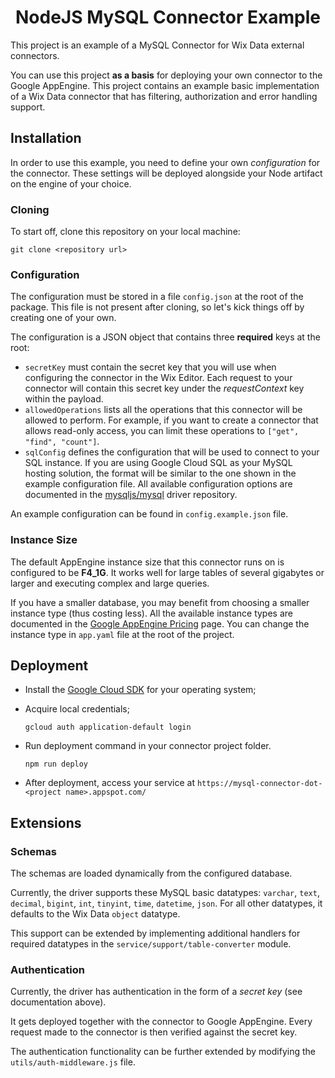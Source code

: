 <h1 align="center">
  NodeJS MySQL Connector Example
</h1>

This project is an example of a MySQL Connector for Wix Data external connectors.

You can use this project **as a basis** for deploying your own connector to the Google AppEngine. This project contains an example basic implementation of a Wix Data connector that has filtering, authorization and error handling support.

## Installation

In order to use this example, you need to define your own _configuration_ for the connector. These settings will be deployed alongside your Node artifact on the engine of your choice.

### Cloning

To start off, clone this repository on your local machine:

```
git clone <repository url>
```

### Configuration

The configuration must be stored in a file `config.json` at the root of the package. This file is not present after cloning, so let's kick things off by creating one of your own.

The configuration is a JSON object that contains three **required** keys at the root:

- `secretKey` must contain the secret key that you will use when configuring the connector in the Wix Editor. Each request to your connector will contain this secret key under the _requestContext_ key within the payload.
- `allowedOperations` lists all the operations that this connector will be allowed to perform. For example, if you want to create a connector that allows read-only access, you can limit these operations to `["get", "find", "count"]`.
- `sqlConfig` defines the configuration that will be used to connect to your SQL instance. If you are using Google Cloud SQL as your MySQL hosting solution, the format will be similar to the one shown in the example configuration file. All available configuration options are documented in the [mysqljs/mysql](https://github.com/mysqljs/mysql#connection-options) driver repository.

An example configuration can be found in `config.example.json` file.

### Instance Size

The default AppEngine instance size that this connector runs on is configured to be **F4_1G**. It works well for large tables of several gigabytes or larger and executing complex and large queries.

If you have a smaller database, you may benefit from choosing a smaller instance type (thus costing less). All the available instance types are documented in the [Google AppEngine Pricing](https://cloud.google.com/appengine/pricing) page. You can change the instance type in `app.yaml` file at the root of the project.

## Deployment

- Install the [Google Cloud SDK](https://cloud.google.com/sdk/) for your operating system;
- Acquire local credentials;

  	```gcloud auth application-default login```

- Run deployment command in your connector project folder.

  	```npm run deploy```

- After deployment, access your service at `https://mysql-connector-dot-<project name>.appspot.com/`

## Extensions

### Schemas

The schemas are loaded dynamically from the configured database.

Currently, the driver supports these MySQL basic datatypes: `varchar`, `text`, `decimal`, `bigint`, `int`, `tinyint`, `time`, `datetime`, `json`. For all other datatypes, it defaults to the Wix Data `object` datatype.

This support can be extended by implementing additional handlers for required datatypes in the `service/support/table-converter` module.

### Authentication

Currently, the driver has authentication in the form of a _secret key_ (see documentation above).

It gets deployed together with the connector to Google AppEngine. Every request made to the connector is then verified against the secret key.

The authentication functionality can be further extended by modifying the `utils/auth-middleware.js` file.
